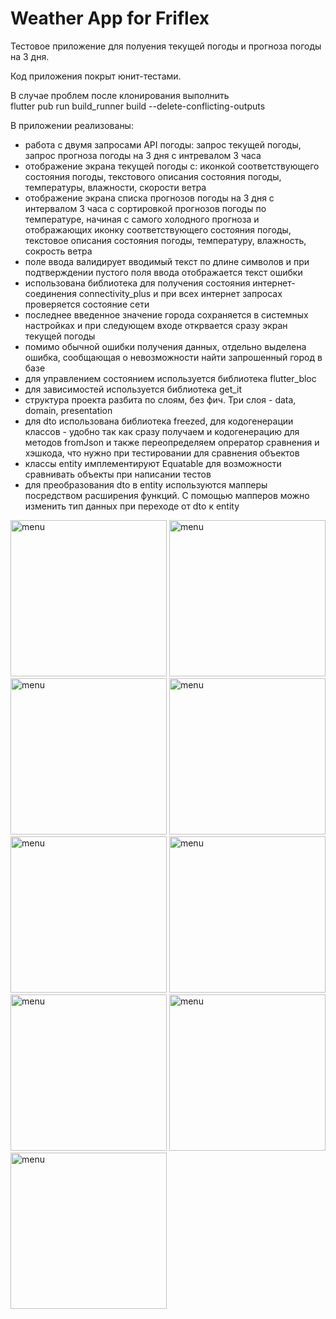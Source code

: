 # Weather App for Friflex
Тестовое приложение для полуения текущей погоды и прогноза погоды на 3 дня.   

Код приложения покрыт юнит-тестами.

В случае проблем после клонирования выполнить    
flutter pub run build_runner build --delete-conflicting-outputs

В приложении реализованы:
- работа с двумя запросами API погоды: запрос текущей погоды, запрос прогноза погоды на 3 дня с интревалом 3 часа
- отображение экрана текущей погоды с: иконкой соответствующего состояния погоды, текстового описания состояния погоды, температуры, влажности, скорости ветра
- отображение экрана списка прогнозов погоды на 3 дня с интервалом 3 часа с сортировкой прогнозов погоды по температуре, начиная с самого холодного прогноза и отображающих иконку соответствующего состояния погоды, текстовое описания состояния погоды, температуру, влажность, сокрость ветра
- поле ввода валидирует вводимый текст по длине символов и при подтверждении пустого поля ввода отображается текст ошибки
- использована библиотека для получения состояния интернет-соединения connectivity_plus и при всех интернет запросах проверяется состояние сети
- последнее введенное значение города сохраняется в системных настройках и при следующем входе открвается сразу экран текущей погоды
- помимо обычной ошибки получения данных, отдельно выделена ошибка, сообщающая о невозможности найти запрошенный город в базе
- для управлением состоянием используется библиотека flutter_bloc
- для зависимостей используется библиотека get_it
- структура проекта разбита по слоям, без фич. Три слоя - data, domain, presentation
- для dto использована библиотека freezed, для кодогенерации классов - удобно так как сразу получаем и кодогенерацию для методов fromJson и также переопределяем 
опрератор сравнения и хэшкода, что нужно при тестировании для сравнения объектов
- классы entity имплементируют Equatable для возможности сравнивать объекты при написании тестов
- для преобразования dto в entity используются мапперы посредством расширения функций. С помощью мапперов можно изменить тип данных при переходе от dto к entity   

<img width="250" alt="menu" src="https://user-images.githubusercontent.com/30658712/182982645-30fef464-af55-48b3-b7d7-7d399ad8b30f.png"> <img width="250" alt="menu" src="https://user-images.githubusercontent.com/30658712/182982650-3cddeab6-404e-41f8-9925-c1355f5b0baf.png"> <img width="250" alt="menu" src="https://user-images.githubusercontent.com/30658712/182982739-adb5c18f-d4c6-456a-978b-7dd4a9ac2afb.png"> <img width="250" alt="menu" src="https://user-images.githubusercontent.com/30658712/182983247-9c994d0e-3921-443f-9cd5-41e68c347bc0.png"> 
<img width="250" alt="menu" src="https://user-images.githubusercontent.com/30658712/183085692-875e3930-b5b7-4296-a389-e966fd36a4b3.png"> 
<img width="250" alt="menu" src="https://user-images.githubusercontent.com/30658712/183085612-967cce4f-c761-46f8-bfa6-3a6680ba962a.png"> 
<img width="250" alt="menu" src="https://user-images.githubusercontent.com/30658712/183085537-162918ab-cd44-4f89-965c-454661b885bc.png"> 
<img width="250" alt="menu" src="https://user-images.githubusercontent.com/30658712/183085478-7b14f2a8-cf84-473e-a579-5101aade23eb.png"> 
<img width="250" alt="menu" src="https://user-images.githubusercontent.com/30658712/183085393-79b90de5-6a5e-4bba-9032-a2c7835ef35d.png"> 
